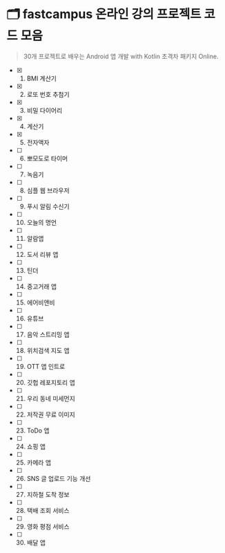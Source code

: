 # 🗂 fastcampus 온라인 강의 프로젝트 코드 모음

> 30개 프로젝트로 배우는 Android 앱 개발 with Kotlin 초격차 패키지 Online.

- [x]  1. BMI 계산기
- [x]  2. 로또 번호 추첨기
- [x]  3. 비밀 다이어리
- [x]  4. 계산기
- [x]  5. 전자액자
- [ ]  6. 뽀모도로 타이머
- [ ]  7. 녹음기
- [ ]  8. 심플 웹 브라우저
- [ ]  9. 푸시 알림 수신기
- [ ]  10. 오늘의 명언
- [ ]  11. 알람앱
- [ ]  12. 도서 리뷰 앱
- [ ]  13. 틴더
- [ ]  14. 중고거래 앱
- [ ]  15. 에어비앤비
- [ ]  16. 유튜브
- [ ]  17. 음악 스트리밍 앱
- [ ]  18. 위치검색 지도 앱
- [ ]  19. OTT 앱 인트로
- [ ]  20. 깃헙 레포지토리 앱
- [ ]  21. 우리 동네 미세먼지
- [ ]  22. 저작권 무료 이미지
- [ ]  23. ToDo 앱
- [ ]  24. 쇼핑 앱
- [ ]  25. 카메라 앱
- [ ]  26. SNS 글 업로드 기능 개선
- [ ]  27. 지하철 도착 정보
- [ ]  28. 택배 조회 서비스
- [ ]  29. 영화 평점 서비스
- [ ]  30. 배달 앱
